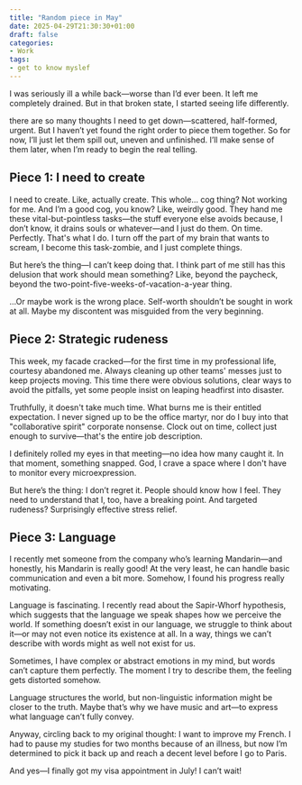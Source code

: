```yaml
---
title: "Random piece in May"
date: 2025-04-29T21:30:30+01:00
draft: false
categories:
- Work
tags: 
- get to know myslef
---
```

I was seriously ill a while back—worse than I’d ever been. It left me completely drained. But in that broken state, I started seeing life differently. 

there are so many thoughts I need to get down—scattered, half-formed, urgent. But I haven’t yet found the right order to piece them together. So for now, I’ll just let them spill out, uneven and unfinished. I’ll make sense of them later, when I’m ready to begin the real telling.

## Piece 1: I need to create
I need to create. Like, actually create. This whole… cog thing? Not working for me. And I’m a good cog, you know? Like, weirdly good. They hand me these vital-but-pointless tasks—the stuff everyone else avoids because, I don’t know, it drains souls or whatever—and I just do them. On time. Perfectly. That's what I do. I turn off the part of my brain that wants to scream, I become this task-zombie, and I just complete things.

But here’s the thing—I can’t keep doing that. I think part of me still has this delusion that work should mean something? Like, beyond the paycheck, beyond the two-point-five-weeks-of-vacation-a-year thing. 

…Or maybe work is the wrong place. Self-worth shouldn’t be sought in work at all. Maybe my discontent was misguided from the very beginning.


## Piece 2: Strategic rudeness
This week, my facade cracked—for the first time in my professional life, courtesy abandoned me. Always cleaning up other teams' messes just to keep projects moving. This time there were obvious solutions, clear ways to avoid the pitfalls, yet some people insist on leaping headfirst into disaster.

Truthfully, it doesn't take much time. What burns me is their entitled expectation. I never signed up to be the office martyr, nor do I buy into that "collaborative spirit" corporate nonsense. Clock out on time, collect just enough to survive—that's the entire job description.

I definitely rolled my eyes in that meeting—no idea how many caught it. In that moment, something snapped. God, I crave a space where I don't have to monitor every microexpression. 

But here’s the thing: I don’t regret it. People should know how I feel. They need to understand that I, too, have a breaking point. And targeted rudeness? Surprisingly effective stress relief.

## Piece 3: Language
I recently met someone from the company who’s learning Mandarin—and honestly, his Mandarin is really good! At the very least, he can handle basic communication and even a bit more. Somehow, I found his progress really motivating.

Language is fascinating. I recently read about the Sapir-Whorf hypothesis, which suggests that the language we speak shapes how we perceive the world. If something doesn’t exist in our language, we struggle to think about it—or may not even notice its existence at all. In a way, things we can’t describe with words might as well not exist for us.

Sometimes, I have complex or abstract emotions in my mind, but words can’t capture them perfectly. The moment I try to describe them, the feeling gets distorted somehow.

Language structures the world, but non-linguistic information might be closer to the truth. Maybe that’s why we have music and art—to express what language can’t fully convey.

Anyway, circling back to my original thought: I want to improve my French. I had to pause my studies for two months because of an illness, but now I’m determined to pick it back up and reach a decent level before I go to Paris.

And yes—I finally got my visa appointment in July! I can’t wait!


